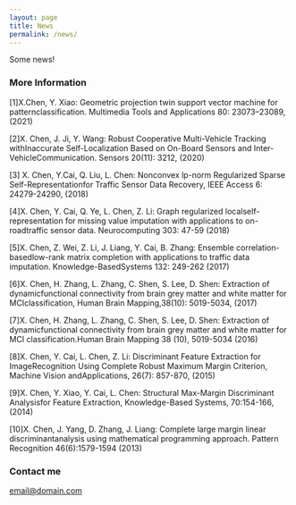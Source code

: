 ```yaml
---
layout: page
title: News
permalink: /news/
---
```


Some news!

### More Information

[1]X.Chen, Y. Xiao: Geometric projection twin support vector machine for patternclassification. Multimedia Tools and Applications 80: 23073–23089, (2021)  

[2]X. Chen, J. Ji, Y. Wang: Robust Cooperative Multi-Vehicle Tracking withInaccurate Self-Localization Based on On-Board Sensors and Inter-VehicleCommunication. Sensors 20(11): 3212, (2020)

[3] X. Chen, Y.Cai, Q. Liu, L. Chen: Nonconvex lp-norm Regularized Sparse Self-Representationfor Traffic Sensor Data Recovery, IEEE Access 6: 24279-24290, (2018)

[4]X. Chen, Y. Cai, Q. Ye, L. Chen, Z. Li: Graph regularized localself-representation for missing value imputation with applications to on-roadtraffic sensor data. Neurocomputing 303: 47-59 (2018)

[5]X. Chen, Z. Wei, Z. Li, J. Liang, Y. Cai, B. Zhang: Ensemble correlation-basedlow-rank matrix completion with applications to traffic data imputation. Knowledge-BasedSystems 132: 249-262 (2017)

[6]X. Chen, H. Zhang, L. Zhang, C. Shen, S. Lee, D. Shen: Extraction of dynamicfunctional connectivity from brain grey matter and white matter for MCIclassification, Human Brain Mapping,38(10): 5019-5034, (2017)

[7]X. Chen, H. Zhang, L. Zhang, C. Shen, S. Lee, D. Shen: Extraction of dynamicfunctional connectivity from brain grey matter and white matter for MCI classification.Human Brain Mapping 38 (10), 5019-5034 (2016)

[8]X. Chen, Y. Cai, L. Chen, Z. Li: Discriminant Feature Extraction for ImageRecognition Using Complete Robust Maximum Margin Criterion, Machine Vision andApplications, 26(7): 857-870, (2015)

[9]X. Chen, Y. Xiao, Y. Cai, L. Chen: Structural Max-Margin Discriminant Analysisfor Feature Extraction, Knowledge-Based Systems, 70:154-166, (2014)

[10]X. Chen, J. Yang, D. Zhang, J. Liang: Complete large margin linear discriminantanalysis using mathematical programming approach. Pattern Recognition 46(6):1579-1594 (2013)

### Contact me

[email@domain.com](mailto:email@domain.com)